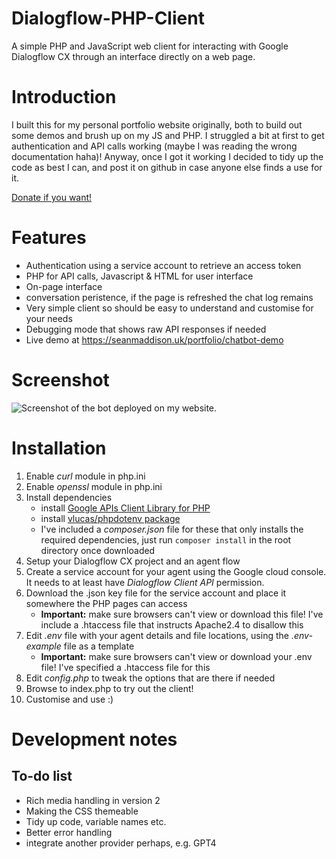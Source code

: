 # Dialogflow-PHP-Client
A simple PHP and JavaScript web client for interacting with Google Dialogflow CX through an interface directly on a web page.

# Introduction
I built this for my personal portfolio website originally, both to build out some demos and brush up on my JS and PHP. I struggled a bit at 
first to get authentication and API calls working (maybe I was reading the wrong documentation haha)! Anyway, once I got it working I decided 
to tidy up the code as best I can, and post it on github in case anyone else finds a use for it.

[Donate if you want!](https://www.paypal.com/donate/?hosted_button_id=PLSQDDZ3MCM6Q)

# Features
 - Authentication using a service account to retrieve an access token
 - PHP for API calls, Javascript & HTML for user interface
 - On-page interface
 - conversation peristence, if the page is refreshed the chat log remains
 - Very simple client so should be easy to understand and customise for your needs
 - Debugging mode that shows raw API responses if needed
 - Live demo at https://seanmaddison.uk/portfolio/chatbot-demo

# Screenshot
![Screenshot of the bot deployed on my website.](https://seanmaddison.uk/portfolio/images/bot-screenshot-1.PNG)

# Installation
1. Enable *curl* module in php.ini
2. Enable *openssl* module in php.ini
2. Install dependencies
    - install [Google APIs Client Library for PHP](https://github.com/googleapis/google-api-php-client/#installation)
    - install [vlucas/phpdotenv package](https://github.com/vlucas/phpdotenv)
    - I've included a *composer.json* file for these that only installs the required dependencies, just run `composer install` in the root directory once downloaded
5. Setup your Dialogflow CX project and an agent flow
6. Create a service account for your agent using the Google cloud console. It needs to at least have *Dialogflow Client API* permission.
7. Download the .json key file for the service account and place it somewhere the PHP pages can access
    - **Important:** make sure browsers can't view or download this file! I've include a .htaccess file that instructs Apache2.4 to disallow this
8. Edit *.env* file with your agent details and file locations, using the *.env-example* file as a template
    - **Important:** make sure browsers can't view or download your .env file! I've specified a .htaccess file for this
9. Edit *config.php* to tweak the options that are there if needed
10. Browse to index.php to try out the client!
11. Customise and use :)

# Development notes
## To-do list
 - Rich media handling in version 2
 - Making the CSS themeable
 - Tidy up code, variable names etc.
 - Better error handling
 - integrate another provider perhaps, e.g. GPT4
